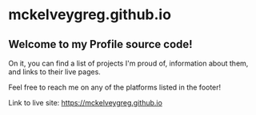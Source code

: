 # mckelveygreg.github.io

## Welcome to my Profile source code! 
On it, you can find a list of projects I'm proud of, information about them, and links to their live pages. 

Feel free to reach me on any of the platforms listed in the footer! 

Link to live site:
https://mckelveygreg.github.io
